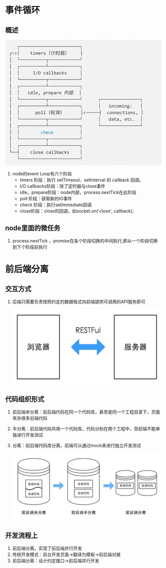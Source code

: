 # 事件循环

## 概述

![img](README.assets/13508001-6e925ddb9863a82a.webp)

1. node的event Loop有六个阶段
	- timers 阶段：执行 setTimeout、setInterval 的 callback 回调。
	- I/O callbacks阶段：除了定时器与close事件
	- idle，prepare阶段：node内部，process.nextTick在此阶段
	- poll 阶段：获取新的IO事件
	- check 阶段：执行setImmediate回调
	- close阶段：close的回调，如socket.on('close', callback);

## node里面的微任务

1. process.nextTick ，promise在各个阶段切换的中间执行,即从一个阶段切换到下个阶段前执行

# 前后端分离

## 交互方式

1. 后端只需要负责按照约定的数据格式向前端提供可调用的API服务即可

	![1505148931-590fe33b182bc_articlex](README.assets/1505148931-590fe33b182bc_articlex.jpg)

## 代码组织形式

1. 前后端未分离：前后端代码在同一个代码库，甚至是同一个工程目录下，页面夹杂很多后端代码

2. 半分离：前后端代码共用一个代码库，代码分别在两个工程中，但前端不能单独进行开发测试

3. 分离：前后端代码库分离，前端可以通过mock来进行独立开发测试

	![å¾çæè¿°](README.assets/2730095214-590fe36e8c596_articlex.jpg)

## 开发流程上

1. 前后端分离，实现了前后端并行开发
2. 传统开发模式：前台开发页面->翻译为模板->前后端对接
3. 前后端分离：设计约定接口->前后端并行开发